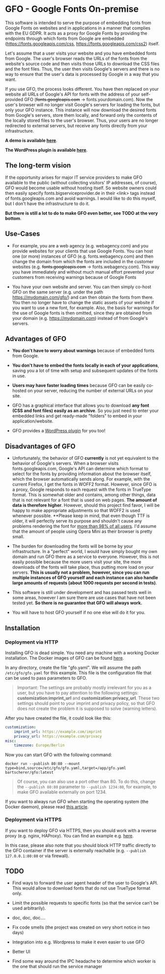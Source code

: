 # GFO - Google Fonts On-premise

This software is intended to serve the purpose of embedding fonts from Google Fonts on websites and in applications in a manner that complies with the EU GDPR. It acts as a proxy for Google Fonts by providing the endpoints through which fonts from Google are embedded (https://fonts.googleapis.com/css, https://fonts.googleapis.com/css2) itself.

Let's assume that a user visits your website and you have embedded fonts from Google. The user's browser reads the URLs of the fonts from the website's source code and then visits those URLs to download the CSS files and the font files. Thus, the user then visits Google's servers and there is no way to ensure that the user's data is processed by Google in a way that you want.

If you use GFO, the process looks different. You have then replaced on your website all URLs of Google's API for fonts with the address of your self-provided GFO (~~fonts.googleapis.com~~ -> fonts.yourdomain.com). Now the user's browser will no longer visit Google's servers for loading the fonts, but only your GFO instance. This instance will now download the desired fonts from Google's servers, store them locally, and forward only the contents of the locally stored files to the user's browser. Thus, your users are no longer redirected to external servers, but receive any fonts directly from your infrastructure.

**A demo is available [here](https://fonts.bartscherer.io)**.

**The WordPress plugin is available [here](https://github.com/bartscherer/gfo-wordpress-plugin)**.

## The long-term vision

If the opportunity arises for major IT service providers to make GFO available to the public (without collecting visitors' IP addresses, of course), GFO would become usable without hosting itself. So website owners could then easily specify fonts.bigserviceprovider.de in their <link\> tags instead of fonts.googleapis.com and avoid warnings. I would like to do this myself, but I don't have the infrastructure to do it.

**But there is still a lot to do to make GFO even better, see TODO at the very bottom**.

## Use-Cases

- For example, you are a web agency (e.g. webagency.com) and you provide websites for your clients that use Google Fonts. You can host one (or more) instances of GFO (e.g. fonts.webagency.com) and then change the domain from which the fonts are included in the customer websites (e.g. ~~fonts.googleapis.com~~ -> fonts.webagency.com). This way you have immediately and without much manual effort prevented your customers from receiving warnings because of Google Fonts

- You have your own website and server. You can then simply co-host GFO on the same server (e.g. under the path https://mydomain.com/gfo/) and can then obtain the fonts from there. You then no longer have to change the static assets of your website if you want to use a new font, for example. Also, the basis for warnings for the use of Google fonts is then omitted, since they are obtained from your domain (e.g. https://mydomain.com) instead of from Google's servers.

## Advantages of GFO

- **You don't have to worry about warnings** because of embedded fonts from Google.

- **You don't have to embed the fonts locally in each of your applications**, saving you a lot of time with setup and subsequent updates of the fonts in use.

- **Users may have faster loading times** because GFO can be easily co-hosted on your server, reducing the number of external URLs on your site.

- GFO has a graphical interface that allows you to download **any font (CSS and font files) easily as an archive**. So you just need to enter your embedded links and get ready-made "folders" to embed in your application/website.

- GFO provides a [WordPress plugin](https://github.com/bartscherer/gfo) for you too!

## Disadvantages of GFO

- Unfortunately, the behavior of GFO **currently** is not yet equivalent to the behavior of Google's servers. When a browser visits fonts.googleapis.com, Google's API can determine which format to select for the fonts by providing information about the browser itself, which the browser automatically sends along. For example, with the current Firefox, I get the fonts in WOFF2 format. However, since GFO is a proxy, Google responds to each request with the fonts in TrueType format. This is somewhat older and contains, among other things, data that is not relevant for a font that is used on web pages. **The amount of data is therefore higher**. However, should this project find favor, I will be happy to make appropriate adjustments so that WOFF2 is used whenever possible. **Please keep in mind, that even though TTF is older, it will perfectly serve its purpose and shouldn't cause any problems rendering the font for [more than 98% of all users](https://caniuse.com/?search=ttf). I'd assume that the amount of people using Opera Mini as their browser is pretty small.

- The burden for downloading the fonts will be borne by your infrastructure. In a "perfect" world, I would have simply bought my own domain and run GFO there as a service to everyone. However, this is not easily possible because the more users visit your site, the more downloads of the fonts will take place, thus putting more load on your servers. **This is usually not a problem, however, since you can run multiple instances of GFO yourself and each instance can also handle large amounts of requests (about 1000 requests per second in tests)**.

- This software is still under development and has passed tests well in some areas, however I am sure there are use cases that have not been tested yet. **So there is no guarantee that GFO will always work.**

- You will have to host GFO yourself if no one else will do it for you.

## Installation

### Deployment via HTTP

Installing GFO is dead simple. You need any machine with a working Docker installation. The Docker images of GFO can be found [here](https://hub.docker.com/repository/docker/bartscherer/gfo).

In any directory, create the file "gfo.yaml". We will assume the path `/etc/gfo/gfo.yaml` for this example. This file is the configuration file that can be used to pass parameters to GFO.

> Important: The settings are probably mostly irrelevant for you as a user, but you have to pay attention to the following settings: **customization:imprint_url** and **customization:privacy_url**. These two settings should point to your imprint and privacy policy, so that GFO does not create the problem it is supposed to solve (warning letters).

After you have created the file, it could look like this: 

```yaml
customization:
    imprint_url: https://example.com/imprint
    privacy_url: https://example.com/privacy
misc:
    timezone: Europe/Berlin
```

Now you can start GFO with the following command:

`docker run --publish 80:80 --mount type=bind,source=/etc/gfo/gfo.yaml,target=/app/gfo.yaml bartscherer/gfo:latest`

> Of course, you can also use a port other than 80. To do this, change the `--publish 80:80` parameter to `--publish 1234:80`, for example, to make GFO available externally on port 1234.

If you want to always run GFO when starting the operating system (the Docker daemon), please read [this article](https://docs.docker.com/config/containers/start-containers-automatically/).

### Deployment via HTTPS

If you want to deploy GFO via HTTPS, then you should work with a reverse proxy (e.g. nginx, HAProxy). You can find an example e.g. [here](https://leangaurav.medium.com/simplest-https-setup-nginx-reverse-proxy-letsencrypt-ssl-certificate-aws-cloud-docker-4b74569b3c61).

In this case, please also note that you should block HTTP traffic directly to the GFO container if the server is externally reachable (e.g. `--publish 127.0.0.1:80:80` or via firewall).

## TODO

- Find ways to forward the user agent header of the user to Google's API. This would allow to download fonts that do not use TrueType format only.

- Limit the possible requests to specific fonts (so that the service can't be used arbitrarily).

- doc, doc, doc....

- Fix code smells (the project was created on very short notice in two days)

- Integration into e.g. Wordpress to make it even easier to use GFO

- Better UI

- Find some way around the IPC headache to determine which worker is the one that should run the service manager
